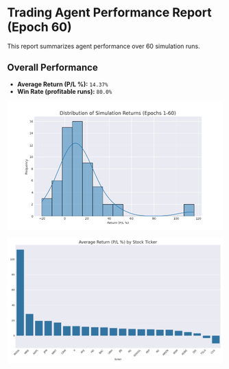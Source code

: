 # Trading Agent Performance Report (Epoch 60)

This report summarizes agent performance over 60 simulation runs.

## Overall Performance
- **Average Return (P/L %):** `14.37%`
- **Win Rate (profitable runs):** `80.0%`

![Returns Distribution](epoch_60_returns_distribution.png)

![Performance by Ticker](epoch_60_performance_by_ticker.png)

